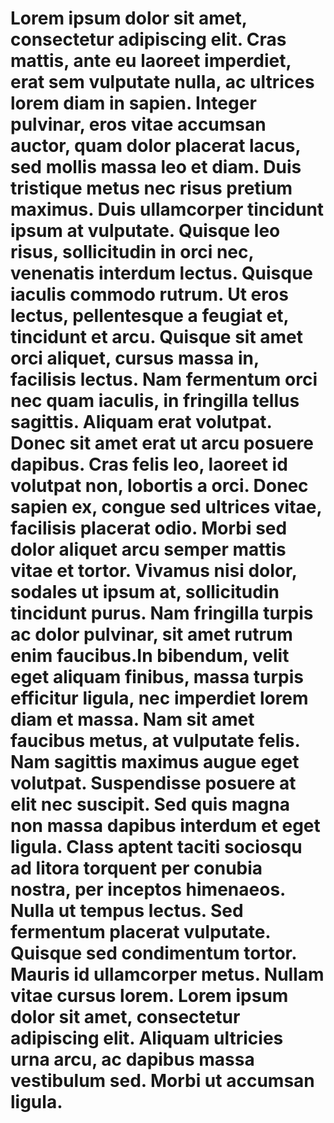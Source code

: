 # Lorem ipsum dolor sit amet, consectetur adipiscing elit. Cras mattis, ante eu laoreet imperdiet, erat sem vulputate nulla, ac ultrices lorem diam in sapien. Integer pulvinar, eros vitae accumsan auctor, quam dolor placerat lacus, sed mollis massa leo et diam. Duis tristique metus nec risus pretium maximus. Duis ullamcorper tincidunt ipsum at vulputate. Quisque leo risus, sollicitudin in orci nec, venenatis interdum lectus. Quisque iaculis commodo rutrum. Ut eros lectus, pellentesque a feugiat et, tincidunt et arcu. Quisque sit amet orci aliquet, cursus massa in, facilisis lectus. Nam fermentum orci nec quam iaculis, in fringilla tellus sagittis. Aliquam erat volutpat. Donec sit amet erat ut arcu posuere dapibus. Cras felis leo, laoreet id volutpat non, lobortis a orci. Donec sapien ex, congue sed ultrices vitae, facilisis placerat odio. Morbi sed dolor aliquet arcu semper mattis vitae et tortor. Vivamus nisi dolor, sodales ut ipsum at, sollicitudin tincidunt purus. Nam fringilla turpis ac dolor pulvinar, sit amet rutrum enim faucibus.In bibendum, velit eget aliquam finibus, massa turpis efficitur ligula, nec imperdiet lorem diam et massa. Nam sit amet faucibus metus, at vulputate felis. Nam sagittis maximus augue eget volutpat. Suspendisse posuere at elit nec suscipit. Sed quis magna non massa dapibus interdum et eget ligula. Class aptent taciti sociosqu ad litora torquent per conubia nostra, per inceptos himenaeos. Nulla ut tempus lectus. Sed fermentum placerat vulputate. Quisque sed condimentum tortor. Mauris id ullamcorper metus. Nullam vitae cursus lorem. Lorem ipsum dolor sit amet, consectetur adipiscing elit. Aliquam ultricies urna arcu, ac dapibus massa vestibulum sed. Morbi ut accumsan ligula.